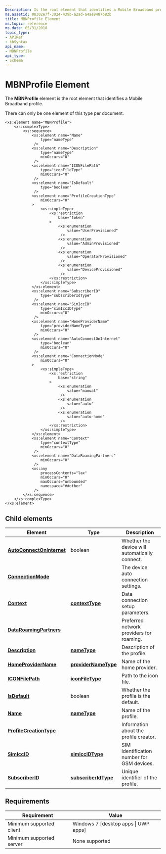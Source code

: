 ```yaml
---
Description: Is the root element that identifies a Mobile Broadband profile.
ms.assetid: 08302e7f-3024-439b-a2ad-a4ae9487b82b
title: MBNProfile Element
ms.topic: reference
ms.date: 05/31/2018
topic_type: 
- APIRef
- kbSyntax
api_name: 
- MBNProfile
api_type: 
- Schema
---
```


# MBNProfile Element

The **MBNProfile** element is the root element that identifies a Mobile Broadband profile.

There can only be one element of this type per document.

``` syntax
<xs:element name="MBNProfile">
    <xs:complexType>
        <xs:sequence>
            <xs:element name="Name"
                type="nameType"
             />
            <xs:element name="Description"
                type="nameType"
                minOccurs="0"
             />
            <xs:element name="ICONFilePath"
                type="iconFileType"
                minOccurs="0"
             />
            <xs:element name="IsDefault"
                type="boolean"
             />
            <xs:element name="ProfileCreationType"
                minOccurs="0"
            >
                <xs:simpleType>
                    <xs:restriction
                        base="token"
                    >
                        <xs:enumeration
                            value="UserProvisioned"
                         />
                        <xs:enumeration
                            value="AdminProvisioned"
                         />
                        <xs:enumeration
                            value="OperatorProvisioned"
                         />
                        <xs:enumeration
                            value="DeviceProvisioned"
                         />
                    </xs:restriction>
                </xs:simpleType>
            </xs:element>
            <xs:element name="SubscriberID"
                type="subscriberIdType"
             />
            <xs:element name="SimIccID"
                type="simIccIDType"
                minOccurs="0"
             />
            <xs:element name="HomeProviderName"
                type="providerNameType"
                minOccurs="0"
             />
            <xs:element name="AutoConnectOnInternet"
                type="boolean"
                minOccurs="0"
             />
            <xs:element name="ConnectionMode"
                minOccurs="0"
            >
                <xs:simpleType>
                    <xs:restriction
                        base="string"
                    >
                        <xs:enumeration
                            value="manual"
                         />
                        <xs:enumeration
                            value="auto"
                         />
                        <xs:enumeration
                            value="auto-home"
                         />
                    </xs:restriction>
                </xs:simpleType>
            </xs:element>
            <xs:element name="Context"
                type="contextType"
                minOccurs="0"
             />
            <xs:element name="DataRoamingPartners"
                minOccurs="0"
             />
            <xs:any
                processContents="lax"
                minOccurs="0"
                maxOccurs="unbounded"
                namespace="##other"
             />
        </xs:sequence>
    </xs:complexType>
</xs:element>
```

## Child elements



| Element                                                                          | Type                                                           | Description                                               |
|----------------------------------------------------------------------------------|----------------------------------------------------------------|-----------------------------------------------------------|
| [**AutoConnectOnInternet**](schema-autoconnectoninternet-mbnprofile-element.md) | boolean                                                        | Whether the device will automatically connect.<br/> |
| [**ConnectionMode**](schema-connectionmode-mbnprofile-element.md)               |                                                                | The device auto connection settings.<br/>           |
| [**Context**](schema-context-mbnprofile-element.md)                             | [**contextType**](schema-contexttype-complextype.md)          | Data connection setup parameters.<br/>              |
| [**DataRoamingPartners**](schema-dataroamingpartners-mbnprofile-element.md)     |                                                                | Preferred network providers for roaming.<br/>       |
| [**Description**](schema-description-mbnprofile-element.md)                     | [**nameType**](schema-nametype-simpletype.md)                 | Description of the profile.<br/>                    |
| [**HomeProviderName**](schema-homeprovidername-mbnprofile-element.md)           | [**providerNameType**](schema-providernametype-simpletype.md) | Name of the home provider.<br/>                     |
| [**ICONFilePath**](schema-iconfilepath-mbnprofile-element.md)                   | [**iconFileType**](schema-iconfiletype-simpletype.md)         | Path to the icon file.<br/>                         |
| [**IsDefault**](schema-isdefault-mbnprofile-element.md)                         | boolean                                                        | Whether the profile is the default.<br/>            |
| [**Name**](schema-name-mbnprofile-element.md)                                   | [**nameType**](schema-nametype-simpletype.md)                 | Name of the profile.<br/>                           |
| [**ProfileCreationType**](schema-profilecreationtype-mbnprofile-element.md)     |                                                                | Information about the profile creator.<br/>         |
| [**SimIccID**](schema-simiccid-mbnprofile-element.md)                           | [**simIccIDType**](schema-simiccidtype-simpletype.md)         | SIM identification number for GSM devices.<br/>     |
| [**SubscriberID**](schema-subscriberid-mbnprofile-element.md)                   | [**subscriberIdType**](schema-subscriberidtype-simpletype.md) | Unique identifier of the profile.<br/>              |



## Requirements



| Requirement | Value |
|-------------------------------------|---------------------------------------------------|
| Minimum supported client<br/> | Windows 7 \[desktop apps \| UWP apps\]<br/> |
| Minimum supported server<br/> | None supported<br/>                         |



 

 




